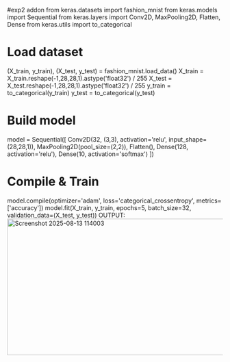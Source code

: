 #exp2 addon
from keras.datasets import fashion_mnist
from keras.models import Sequential
from keras.layers import Conv2D, MaxPooling2D, Flatten, Dense
from keras.utils import to_categorical
# Load dataset
(X_train, y_train), (X_test, y_test) = fashion_mnist.load_data()
X_train = X_train.reshape(-1,28,28,1).astype('float32') / 255
X_test = X_test.reshape(-1,28,28,1).astype('float32') / 255
y_train = to_categorical(y_train)
y_test = to_categorical(y_test)
# Build model
model = Sequential([
Conv2D(32, (3,3), activation='relu', input_shape=(28,28,1)),
MaxPooling2D(pool_size=(2,2)),
Flatten(),
Dense(128, activation='relu'),
Dense(10, activation='softmax')
])
# Compile & Train
model.compile(optimizer='adam', loss='categorical_crossentropy',
metrics=['accuracy'])
model.fit(X_train, y_train, epochs=5, batch_size=32,
validation_data=(X_test, y_test))
OUTPUT:
<img width="909" height="319" alt="Screenshot 2025-08-13 114003" src="https://github.com/user-attachments/assets/87be5558-c910-46b1-a582-2f970fff4b80" />
